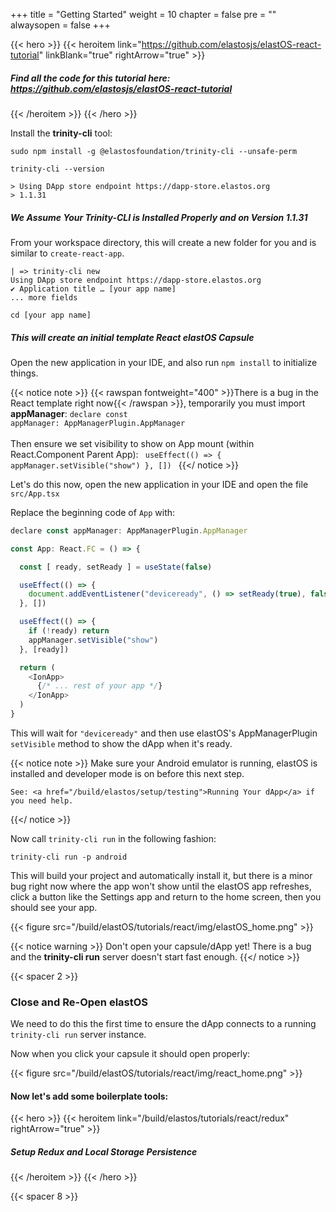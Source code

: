 
+++
title = "Getting Started"
weight = 10
chapter = false
pre = ""
alwaysopen = false
+++

{{< hero >}}
    {{< heroitem link="https://github.com/elastosjs/elastOS-react-tutorial" linkBlank="true" rightArrow="true" >}}
        <h5><b>Find all the code for this tutorial here:</b> https://github.com/elastosjs/elastOS-react-tutorial</h5>
    {{< /heroitem >}}
{{< /hero >}}

Install the **trinity-cli** tool:

    sudo npm install -g @elastosfoundation/trinity-cli --unsafe-perm
    
    trinity-cli --version
    
    > Using DApp store endpoint https://dapp-store.elastos.org
    > 1.1.31

##### We Assume Your **Trinity-CLI** is Installed Properly and on Version 1.1.31  

From your workspace directory, this will create a new folder for you and is similar to `create-react-app`.

    | => trinity-cli new
    Using DApp store endpoint https://dapp-store.elastos.org
    ✔ Application title … [your app name]
    ... more fields
    
    cd [your app name]
    
##### This will create an initial template React elastOS Capsule

Open the new application in your IDE, and also run `npm install` to initialize things. 

{{< notice note >}}
    {{< rawspan fontweight="400" >}}There is a bug in the React template right now{{< /rawspan >}}, temporarily you must import <b>appManager</b>:
    <code>declare const appManager: AppManagerPlugin.AppManager</code><br/>
    <br/>
    Then ensure we set visibility to show on App mount (within React.Component Parent App):
    <code>
        useEffect(() => {
            appManager.setVisible("show")
        }, [])
    </code>
{{</ notice >}}

Let's do this now, open the new application in your IDE and open the file `src/App.tsx`

Replace the beginning code of `App` with:

```js
declare const appManager: AppManagerPlugin.AppManager

const App: React.FC = () => {

  const [ ready, setReady ] = useState(false)

  useEffect(() => {
    document.addEventListener("deviceready", () => setReady(true), false)
  }, [])

  useEffect(() => {
    if (!ready) return
    appManager.setVisible("show")
  }, [ready])

  return (
    <IonApp>
      {/* ... rest of your app */}
    </IonApp>
  )
}
```

This will wait for `"deviceready"` and then use elastOS's AppManagerPlugin `setVisible` method to show the dApp when
it's ready.

{{< notice note >}}
    Make sure your Android emulator is running, elastOS is installed and developer mode is on before this next step.
    
    See: <a href="/build/elastos/setup/testing">Running Your dApp</a> if you need help.
{{</ notice >}}

Now call `trinity-cli run` in the following fashion:

    trinity-cli run -p android
    
This will build your project and automatically install it, but there is a minor bug right now where the app won't show 
until the elastOS app refreshes, click a button like the Settings app and return to the home screen, then you should
see your app.

{{< figure src="/build/elastOS/tutorials/react/img/elastOS_home.png" >}}

{{< notice warning >}}
    Don't open your capsule/dApp yet! There is a bug and the <b>trinity-cli run</b> server doesn't start fast enough.
{{</ notice >}}

{{< spacer 2 >}}

### Close and Re-Open elastOS

We need to do this the first time to ensure the dApp connects to a running `trinity-cli run` server instance.

Now when you click your capsule it should open properly:

{{< figure src="/build/elastOS/tutorials/react/img/react_home.png" >}}

#### Now let's add some boilerplate tools:

{{< hero >}}
    {{< heroitem link="/build/elastos/tutorials/react/redux" rightArrow="true" >}}
        <h5>Setup Redux and Local Storage Persistence</h5> 
    {{< /heroitem >}}
{{< /hero >}}

{{< spacer 8 >}}
